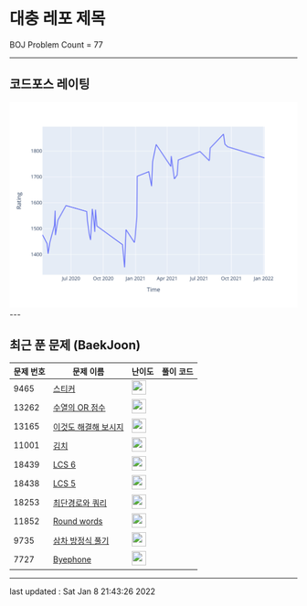 # 대충 레포 제목

BOJ Problem Count = 77

---

## 코드포스 레이팅
[![Rating Graph](./cfStats.svg)](https://github.com/ingyu1008/Algorithm-Problem-Solving/blob/master/cfStats.html)---

## 최근 푼 문제 (BaekJoon)
| 문제 번호 | 문제 이름 | 난이도 | 풀이 코드 |
| --- | --- | --- | --- |
| 9465 | [스티커](https://www.acmicpc.net/problem/9465) | <img height="25px" width="25px=" src="https://static.solved.ac/tier_small/10.svg"/> |  |
| 13262 | [수열의 OR 점수](https://www.acmicpc.net/problem/13262) | <img height="25px" width="25px=" src="https://static.solved.ac/tier_small/20.svg"/> |  |
| 13165 | [이것도 해결해 보시지](https://www.acmicpc.net/problem/13165) | <img height="25px" width="25px=" src="https://static.solved.ac/tier_small/21.svg"/> |  |
| 11001 | [김치](https://www.acmicpc.net/problem/11001) | <img height="25px" width="25px=" src="https://static.solved.ac/tier_small/20.svg"/> |  |
| 18439 | [LCS 6](https://www.acmicpc.net/problem/18439) | <img height="25px" width="25px=" src="https://static.solved.ac/tier_small/26.svg"/> |  |
| 18438 | [LCS 5](https://www.acmicpc.net/problem/18438) | <img height="25px" width="25px=" src="https://static.solved.ac/tier_small/24.svg"/> |  |
| 18253 | [최단경로와 쿼리](https://www.acmicpc.net/problem/18253) | <img height="25px" width="25px=" src="https://static.solved.ac/tier_small/23.svg"/> |  |
| 11852 | [Round words](https://www.acmicpc.net/problem/11852) | <img height="25px" width="25px=" src="https://static.solved.ac/tier_small/26.svg"/> |  |
| 9735 | [삼차 방정식 풀기](https://www.acmicpc.net/problem/9735) | <img height="25px" width="25px=" src="https://static.solved.ac/tier_small/19.svg"/> |  |
| 7727 | [Byephone](https://www.acmicpc.net/problem/7727) | <img height="25px" width="25px=" src="https://static.solved.ac/tier_small/24.svg"/> |  |


---

last updated : Sat Jan  8 21:43:26 2022

